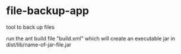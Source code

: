 # file-backup-app
tool to back up files

run the ant build file "build.xml" which will create an executable jar in dist/lib/name-of-jar-file.jar
